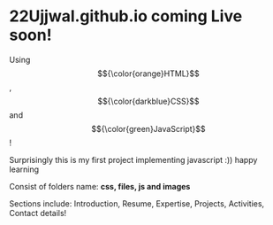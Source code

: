 # 22Ujjwal.github.io coming Live soon!

Using $${\color{orange}HTML}$$ , $${\color{darkblue}CSS}$$ and $${\color{green}JavaScript}$$!

Surprisingly this is my first project implementing javascript :)) happy learning 

Consist of folders name: **css, files, js and images** 

Sections include: Introduction, Resume, Expertise, Projects, Activities, Contact details!
